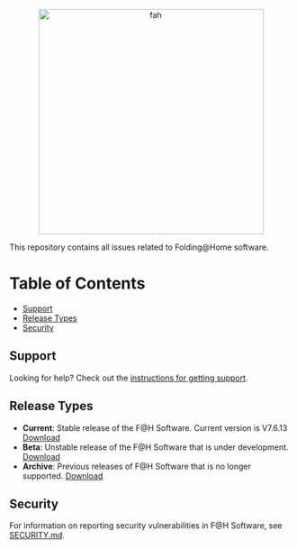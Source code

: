 <p align="center">
  <a href="https://foldingathome.org/">
    <img
      alt="fah"
      src="https://foldingathome.org/wp-content/uploads/2016/10/cropped-foldingathome-logo.png"
      width="400"
    />
  </a>
</p>

This repository contains all issues related to Folding@Home software.

# Table of Contents

* [Support](#support)
* [Release Types](#release-types)
* [Security](#security)


## Support

Looking for help? Check out the
[instructions for getting support](.github/ISSUE_TEMPLATE/SUPPORT.md).

## Release Types

* **Current**: Stable release of the F@H Software. Current version is V7.6.13
[Download](https://foldingathome.org/alternative-downloads/)
* **Beta**: Unstable release of the F@H Software that is under development.
[Download](https://foldingathome.org/beta/)
* **Archive**: Previous releases of F@H Software that is no longer supported.
[Download](https://download.foldingathome.org/releases/)

## Security

For information on reporting security vulnerabilities in F@H Software, see
[SECURITY.md](./SECURITY.md).
